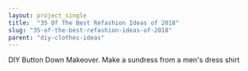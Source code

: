 ```yaml
---
layout: project_single
title:  "35 Of The Best Refashion Ideas of 2018"
slug: "35-of-the-best-refashion-ideas-of-2018"
parent: "diy-clothes-ideas"
---
```

DIY Button Down Makeover. Make a sundress from a men's dress shirt